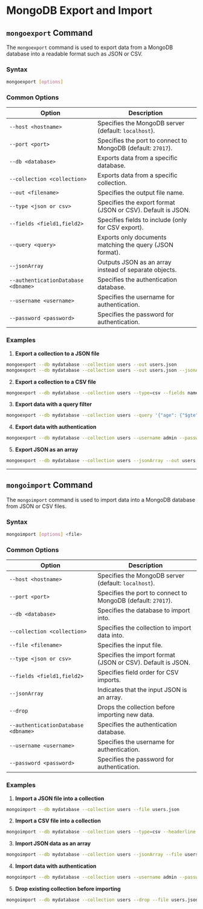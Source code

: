 # MongoDB Export and Import

## `mongoexport` Command

The `mongoexport` command is used to export data from a MongoDB database into a readable format such as JSON or CSV.

### Syntax
```sh
mongoexport [options]
```

### Common Options
| Option | Description |
|---------|-------------|
| `--host <hostname>` | Specifies the MongoDB server (default: `localhost`). |
| `--port <port>` | Specifies the port to connect to MongoDB (default: `27017`). |
| `--db <database>` | Exports data from a specific database. |
| `--collection <collection>` | Exports data from a specific collection. |
| `--out <filename>` | Specifies the output file name. |
| `--type <json or csv>` | Specifies the export format (JSON or CSV). Default is JSON. |
| `--fields <field1,field2>` | Specifies fields to include (only for CSV export). |
| `--query <query>` | Exports only documents matching the query (JSON format). |
| `--jsonArray` | Outputs JSON as an array instead of separate objects. |
| `--authenticationDatabase <dbname>` | Specifies the authentication database. |
| `--username <username>` | Specifies the username for authentication. |
| `--password <password>` | Specifies the password for authentication. |

### Examples

1. **Export a collection to a JSON file**
```sh
mongoexport --db mydatabase --collection users --out users.json
mongoexport --db mydatabase --collection users --out users.json --jsonArray
```

2. **Export a collection to a CSV file**
```sh
mongoexport --db mydatabase --collection users --type=csv --fields name,email,age --out users.csv
```

3. **Export data with a query filter**
```sh
mongoexport --db mydatabase --collection users --query '{"age": {"$gte": 25}}' --out users.json
```

4. **Export data with authentication**
```sh
mongoexport --db mydatabase --collection users --username admin --password secret --authenticationDatabase admin --out users.json
```

5. **Export JSON as an array**
```sh
mongoexport --db mydatabase --collection users --jsonArray --out users.json
```

---

## `mongoimport` Command

The `mongoimport` command is used to import data into a MongoDB database from JSON or CSV files.

### Syntax
```sh
mongoimport [options] <file>
```

### Common Options
| Option | Description |
|---------|-------------|
| `--host <hostname>` | Specifies the MongoDB server (default: `localhost`). |
| `--port <port>` | Specifies the port to connect to MongoDB (default: `27017`). |
| `--db <database>` | Specifies the database to import into. |
| `--collection <collection>` | Specifies the collection to import data into. |
| `--file <filename>` | Specifies the input file. |
| `--type <json or csv>` | Specifies the import format (JSON or CSV). Default is JSON. |
| `--fields <field1,field2>` | Specifies field order for CSV imports. |
| `--jsonArray` | Indicates that the input JSON is an array. |
| `--drop` | Drops the collection before importing new data. |
| `--authenticationDatabase <dbname>` | Specifies the authentication database. |
| `--username <username>` | Specifies the username for authentication. |
| `--password <password>` | Specifies the password for authentication. |

### Examples

1. **Import a JSON file into a collection**
```sh
mongoimport --db mydatabase --collection users --file users.json
```

2. **Import a CSV file into a collection**
```sh
mongoimport --db mydatabase --collection users --type=csv --headerline --file users.csv
```

3. **Import JSON data as an array**
```sh
mongoimport --db mydatabase --collection users --jsonArray --file users.json
```

4. **Import data with authentication**
```sh
mongoimport --db mydatabase --collection users --username admin --password secret --authenticationDatabase admin --file users.json
```

5. **Drop existing collection before importing**
```sh
mongoimport --db mydatabase --collection users --drop --file users.json
